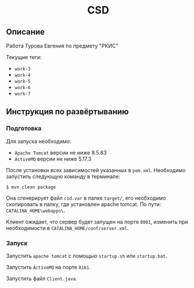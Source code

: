 # <center>CSD
## Описание
Работа Турова Евгения по предмету "РКИС"

Текущие теги:
- `work-3`
- `work-4`
- `work-5`
- `work-6`
- `work-7`

## Инструкция по развёртыванию
### Подготовка

Для запуска необходимо:
- `Apache Tomcat` версии не ниже 8.5.83
- `ActiveMQ` версии не ниже 5.17.3

После установки всех зависимостей указанных в `pom.xml`.
Необходимо запустить следующую команду в терминале:
```shell
$ mvn clean package
```

Она сгенерирует файл `csd.var` в папке `target/`,
его необходимо скопировать в папку, где установлен apache tomcat.
По пути: `CATALINA_HOME\webapps\`.

Клиент ожидает, что сервер будет запущен на порте `8081`,
изменить при необходимости в `CATALINA_HOME/conf/server.xml`.

### Запуск

Запустить `apache tomcat` с помощью `startup.sh` или `startup.bat`.

Запустить `ActiveMQ` на порте `8161`.

Запустить файл `Client.java`.
